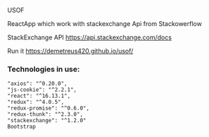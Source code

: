 USOF

ReactApp which work with stackexchange Api from Stackowerflow

StackExchange API https://api.stackexchange.com/docs

Run it https://demetreus420.github.io/usof/

### Technologies in use:
    "axios": "^0.20.0",
    "js-cookie": "^2.2.1",
    "react": "^16.13.1",
    "redux": "^4.0.5",
    "redux-promise": "^0.6.0",
    "redux-thunk": "^2.3.0",
    "stackexchange": "^1.2.0"
    Bootstrap
    
